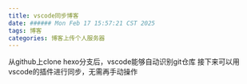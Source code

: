 ```yaml
---
title: vscode同步博客
date: ###### Mon Feb 17 15:57:21 CST 2025
tags: 博客
categories: 博客上传个人服务器
---
```

从github上clone hexo分支后，vscode能够自动识别git仓库
接下来可以用vscode的插件进行同步，无需再手动操作